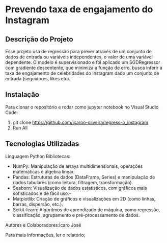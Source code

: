 # Prevendo taxa de engajamento do Instagram

## Descrição do Projeto
Esse projeto usa de regressão para prever através de um conjunto de dados de entrada ou variáveis independentes, o valor de uma variável dependente. O modelo é supervisionado e foi aplicado um SGDRegressor com gradiente descentente, que minimiza a função de erro, busca inferir a taxa de engajamento de celebridades do Instagram dado um conjunto de entrada (seguidores, likes etc).

## Instalação
Para clonar o repositório e rodar como jupyter notebook no Visual Studio Code:

1. git clone https://github.com/icaroo-oliveira/regress-o_instagram
2. Run All

## Tecnologias Utilizadas

Linguagem Python
Bibliotecas: 
- NumPy: Manipulação de arrays multidimensionais, operações matemáticas e álgebra linear.
- Pandas: Estruturas de dados (DataFrame, Series) e manipulação de dados tabulares (como leitura, filtragem, transformação).
- Seaborn: Visualização de dados estatísticos, com gráficos mais sofisticados e de fácil uso.-
- Matplotlib: Criação de gráficos e visualizações em 2D (como linhas, barras, dispersão, etc.).
- Scikit-learn: Algoritmos de aprendizado de máquina, como regressão, classificação, agrupamento e pré-processamento de dados.

Autores e Colaboradores:Ícaro José

Para mais informações, ler o relatório;
